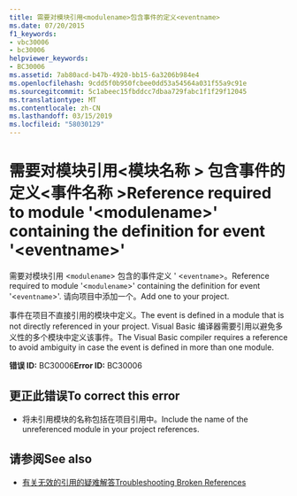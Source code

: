 ```yaml
---
title: 需要对模块引用<modulename>包含事件的定义<eventname>
ms.date: 07/20/2015
f1_keywords:
- vbc30006
- bc30006
helpviewer_keywords:
- BC30006
ms.assetid: 7ab80acd-b47b-4920-bb15-6a3206b984e4
ms.openlocfilehash: 9cdd5f0b950fcbee0dd53a54564a031f55a9c91e
ms.sourcegitcommit: 5c1abeec15fbddcc7dbaa729fabc1f1f29f12045
ms.translationtype: MT
ms.contentlocale: zh-CN
ms.lasthandoff: 03/15/2019
ms.locfileid: "58030129"
---
```

# <a name="reference-required-to-module-modulename-containing-the-definition-for-event-eventname"></a><span data-ttu-id="a64b6-102">需要对模块引用\<模块名称 > 包含事件的定义\<事件名称 ></span><span class="sxs-lookup"><span data-stu-id="a64b6-102">Reference required to module '\<modulename>' containing the definition for event '\<eventname>'</span></span>
<span data-ttu-id="a64b6-103">需要对模块引用 <`modulename`> 包含的事件定义 ' <`eventname`>。</span><span class="sxs-lookup"><span data-stu-id="a64b6-103">Reference required to module '<`modulename`>' containing the definition for event '<`eventname`>'.</span></span> <span data-ttu-id="a64b6-104">请向项目中添加一个。</span><span class="sxs-lookup"><span data-stu-id="a64b6-104">Add one to your project.</span></span>  
  
 <span data-ttu-id="a64b6-105">事件在项目不直接引用的模块中定义。</span><span class="sxs-lookup"><span data-stu-id="a64b6-105">The event is defined in a module that is not directly referenced in your project.</span></span> <span data-ttu-id="a64b6-106">Visual Basic 编译器需要引用以避免多义性的多个模块中定义该事件。</span><span class="sxs-lookup"><span data-stu-id="a64b6-106">The Visual Basic compiler requires a reference to avoid ambiguity in case the event is defined in more than one module.</span></span>  
  
 <span data-ttu-id="a64b6-107">**错误 ID:** BC30006</span><span class="sxs-lookup"><span data-stu-id="a64b6-107">**Error ID:** BC30006</span></span>  
  
## <a name="to-correct-this-error"></a><span data-ttu-id="a64b6-108">更正此错误</span><span class="sxs-lookup"><span data-stu-id="a64b6-108">To correct this error</span></span>  
  
-   <span data-ttu-id="a64b6-109">将未引用模块的名称包括在项目引用中。</span><span class="sxs-lookup"><span data-stu-id="a64b6-109">Include the name of the unreferenced module in your project references.</span></span>  
  
## <a name="see-also"></a><span data-ttu-id="a64b6-110">请参阅</span><span class="sxs-lookup"><span data-stu-id="a64b6-110">See also</span></span>

- [<span data-ttu-id="a64b6-111">有关无效的引用的疑难解答</span><span class="sxs-lookup"><span data-stu-id="a64b6-111">Troubleshooting Broken References</span></span>](/visualstudio/ide/troubleshooting-broken-references)
